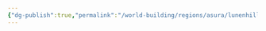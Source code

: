 ```yaml
---
{"dg-publish":true,"permalink":"/world-building/regions/asura/lunenhill-grove/silverglade-lake/"}
---
```


